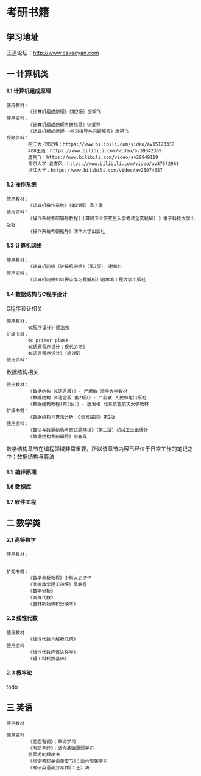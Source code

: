 # 考研书籍

## 学习地址

王道论坛：http://www.cskaoyan.com

## 一 计算机类

#### 1.1 计算机组成原理

```
使用教材：
        《计算机组成原理》（第2版）唐朔飞 
使用资料：
        《计算机组成原理考研指导》徐爱萍
        《计算机组成原理--学习指导与习题解答》唐朔飞
视频资料：
        哈工大-刘宏伟：https://www.bilibili.com/video/av15123338
        408王道：https://www.bilibili.com/video/av39642369
        唐朔飞：https://www.bilibili.com/video/av29949119
        南京大学-袁春风：https://www.bilibili.com/video/av37572968
        浙江大学：https://www.bilibili.com/video/av25074657

```

#### 1.2 操作系统

```
使用教材：
        《计算机操作系统》（第四版）汤子瀛
使用资料：
        《操作系统考研辅导教程(计算机专业研究生入学考试全真题解) 》电子科技大学出版社 
        《操作系统考研指导》清华大学出版社
```

#### 1.3 计算机网络

```
使用教材：
        《计算机网络《计算机网络》（第7版）-谢希仁  
使用资料：
        《计算机网络知识要点与习题解析》哈尔滨工程大学出版社 
```

#### 1.4 数据结构与C程序设计

C程序设计相关
```
使用教材：
        《C程序设计》谭浩强
扩编书籍：
        《c primer plus》
        《C语言程序设计：现代方法》
        《C语言程序设计》（第2版）
使用资料：
```

数据结构相关
```
使用教材：
        《数据结构（C语言版）》- 严蔚敏 清华大学教材
        《数据结构（C语言版 第2版）》- 严蔚敏 人民邮电出版社
        《数据结构教程(第3版)》- 唐发根 北京航空航天大学教材
扩编书籍：
        《数据结构与算法分析：C语言描述》第2版
使用资料：
        《算法与数据结构考研试题精析》（第二版）机械工业出版社 
        《数据结构考研辅导》李春葆
```

数学结构章节在编程领域非常重要，所以该章节内容已经位于日常工作的笔记之中：[数据结构与算法](https://github.com/overnote/algorithm)

#### 1.5 编译原理

#### 1.6 数据库

#### 1.7 软件工程

## 二 数学类

#### 2.1 高等数学

```
使用教材：
        

扩充书籍：
        《数学分析教程》中科大史济怀
        《高等数学理工四版》吴赣昌
        《数学分析》
        《高等代数》
        《普林斯顿微积分读本》

```

#### 2.2 线性代数

```
使用教材 
        《线性代数与解析几何》
使用资料
        《线性代数应该这样学》
        《理工科代数基础》
```

#### 2.3 概率论

todo

## 三 英语

```
使用教材

使用资料
        《恋恋有词》：单词学习
        《考研圣经》：适合基础薄弱学习
        蒋军虎的绿皮书
        《张剑考研英语黄皮书》：适合加强学习
        《考研英语高分写作》：王江涛
```